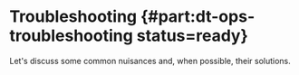 # Troubleshooting {#part:dt-ops-troubleshooting status=ready}

Let's discuss some common nuisances and, when possible, their solutions.
